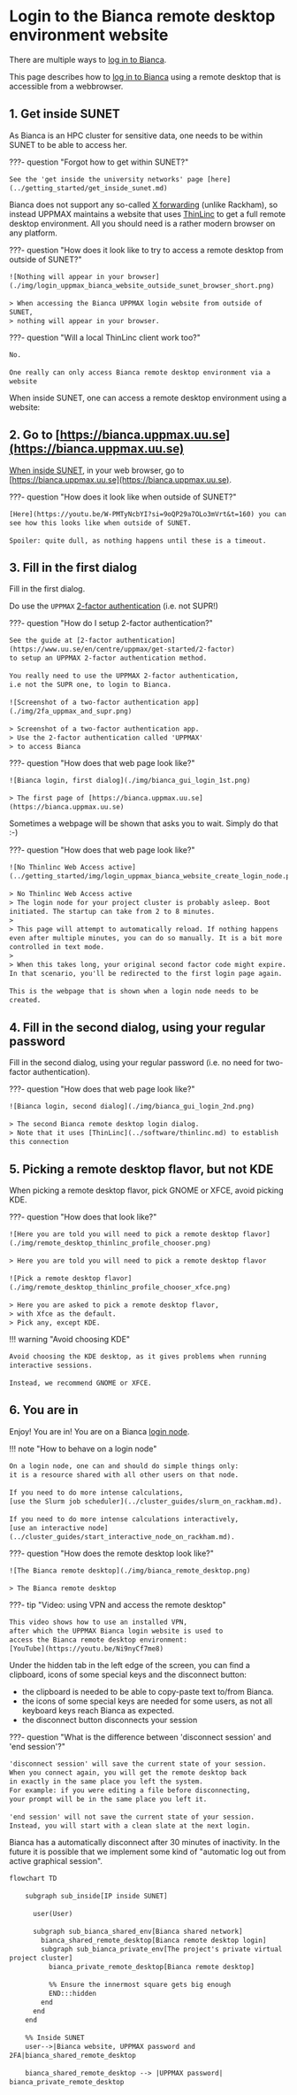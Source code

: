 # Login to the Bianca remote desktop environment website

There are multiple ways to [log in to Bianca](login_bianca.md).

This page describes how to [log in to Bianca](login_bianca.md)
using a remote desktop that is accessible from a webbrowser.

## 1. Get inside SUNET

As Bianca is an HPC cluster for sensitive data,
one needs to be within SUNET to be able to access her.

???- question "Forgot how to get within SUNET?"

    See the 'get inside the university networks' page [here](../getting_started/get_inside_sunet.md)

Bianca does not support any so-called
[X forwarding](../software/ssh_x_forwarding.md) (unlike Rackham),
so instead UPPMAX maintains a website that uses
[ThinLinc](../software/thinlinc.md) to get a full remote desktop environment.
All you should need is a rather modern browser on any platform.

???- question "How does it look like to try to access a remote desktop from outside of SUNET?"

    ![Nothing will appear in your browser](./img/login_uppmax_bianca_website_outside_sunet_browser_short.png)

    > When accessing the Bianca UPPMAX login website from outside of SUNET,
    > nothing will appear in your browser.

???- question "Will a local ThinLinc client work too?"

    No.

    One really can only access Bianca remote desktop environment via a website

When inside SUNET, one can access a remote desktop environment using a website:

## 2. Go to [https://bianca.uppmax.uu.se](https://bianca.uppmax.uu.se)

[When inside SUNET](../getting_started/get_inside_sunet.md),
in your web browser, go to [https://bianca.uppmax.uu.se](https://bianca.uppmax.uu.se).

???- question "How does it look like when outside of SUNET?"

    [Here](https://youtu.be/W-PMTyNcbYI?si=9oQP29a7OLo3mVrt&t=160) you can
    see how this looks like when outside of SUNET.

    Spoiler: quite dull, as nothing happens until these is a timeout.

## 3. Fill in the first dialog

Fill in the first dialog.

Do use the `UPPMAX` [2-factor authentication](https://www.uu.se/en/centre/uppmax/get-started/2-factor) (i.e. not SUPR!)

???- question "How do I setup 2-factor authentication?"

    See the guide at [2-factor authentication](https://www.uu.se/en/centre/uppmax/get-started/2-factor)
    to setup an UPPMAX 2-factor authentication method.

    You really need to use the UPPMAX 2-factor authentication,
    i.e not the SUPR one, to login to Bianca.

    ![Screenshot of a two-factor authentication app](./img/2fa_uppmax_and_supr.png)

    > Screenshot of a two-factor authentication app.
    > Use the 2-factor authentication called 'UPPMAX'
    > to access Bianca

???- question "How does that web page look like?"

    ![Bianca login, first dialog](./img/bianca_gui_login_1st.png)

    > The first page of [https://bianca.uppmax.uu.se](https://bianca.uppmax.uu.se)

Sometimes a webpage will be shown that asks you to wait.
Simply do that :-)

???- question "How does that web page look like?"

    ![No Thinlinc Web Access active](../getting_started/img/login_uppmax_bianca_website_create_login_node.png)

    > No Thinlinc Web Access active
    > The login node for your project cluster is probably asleep. Boot initiated. The startup can take from 2 to 8 minutes.
    >
    > This page will attempt to automatically reload. If nothing happens even after multiple minutes, you can do so manually. It is a bit more controlled in text mode.
    >
    > When this takes long, your original second factor code might expire. In that scenario, you'll be redirected to the first login page again.

    This is the webpage that is shown when a login node needs to be created.

## 4. Fill in the second dialog, using your regular password

Fill in the second dialog, using your regular password (i.e. no need for two-factor authentication).

???- question "How does that web page look like?"

    ![Bianca login, second dialog](./img/bianca_gui_login_2nd.png)

    > The second Bianca remote desktop login dialog.
    > Note that it uses [ThinLinc](../software/thinlinc.md) to establish this connection

## 5. Picking a remote desktop flavor, but not KDE

When picking a remote desktop flavor, pick GNOME or XFCE, avoid picking KDE.

???- question "How does that look like?"

    ![Here you are told you will need to pick a remote desktop flavor](./img/remote_desktop_thinlinc_profile_chooser.png)

    > Here you are told you will need to pick a remote desktop flavor

    ![Pick a remote desktop flavor](./img/remote_desktop_thinlinc_profile_chooser_xfce.png)

    > Here you are asked to pick a remote desktop flavor,
    > with Xfce as the default.
    > Pick any, except KDE.

!!! warning "Avoid choosing KDE"

    Avoid choosing the KDE desktop, as it gives problems when running interactive sessions.

    Instead, we recommend GNOME or XFCE.

## 6. You are in

Enjoy! You are in! You are on a Bianca [login node](../cluster_guides/login_node.md).

!!! note "How to behave on a login node"

    On a login node, one can and should do simple things only:
    it is a resource shared with all other users on that node.

    If you need to do more intense calculations,
    [use the Slurm job scheduler](../cluster_guides/slurm_on_rackham.md).

    If you need to do more intense calculations interactively,
    [use an interactive node](../cluster_guides/start_interactive_node_on_rackham.md).

???- question "How does the remote desktop look like?"

    ![The Bianca remote desktop](./img/bianca_remote_desktop.png)

    > The Bianca remote desktop

???- tip "Video: using VPN and access the remote desktop"

    This video shows how to use an installed VPN,
    after which the UPPMAX Bianca login website is used to
    access the Bianca remote desktop environment:
    [YouTube](https://youtu.be/Ni9nyCf7me8)

Under the hidden tab in the left edge of the screen,
you can find a clipboard,
icons of some special keys
and the disconnect button:

- the clipboard is needed to be able to copy-paste text to/from Bianca.
- the icons of some special keys are needed for some users,
  as not all keyboard keys reach Bianca as expected.
- the disconnect button disconnects your session

???- question "What is the difference between 'disconnect session' and 'end session'?"

    'disconnect session' will save the current state of your session.
    When you connect again, you will get the remote desktop back
    in exactly in the same place you left the system.
    For example: if you were editing a file before disconnecting,
    your prompt will be in the same place you left it.

    'end session' will not save the current state of your session.
    Instead, you will start with a clean slate at the next login.

Bianca has a automatically disconnect after 30 minutes of inactivity.
In the future it is possible that we implement some kind
of "automatic log out from active graphical session".

```mermaid
flowchart TD

    subgraph sub_inside[IP inside SUNET]

      user(User)

      subgraph sub_bianca_shared_env[Bianca shared network]
        bianca_shared_remote_desktop[Bianca remote desktop login]
        subgraph sub_bianca_private_env[The project's private virtual project cluster]
          bianca_private_remote_desktop[Bianca remote desktop]

          %% Ensure the innermost square gets big enough
          END:::hidden
        end
      end
    end

    %% Inside SUNET
    user-->|Bianca website, UPPMAX password and 2FA|bianca_shared_remote_desktop

    bianca_shared_remote_desktop --> |UPPMAX password| bianca_private_remote_desktop
```
